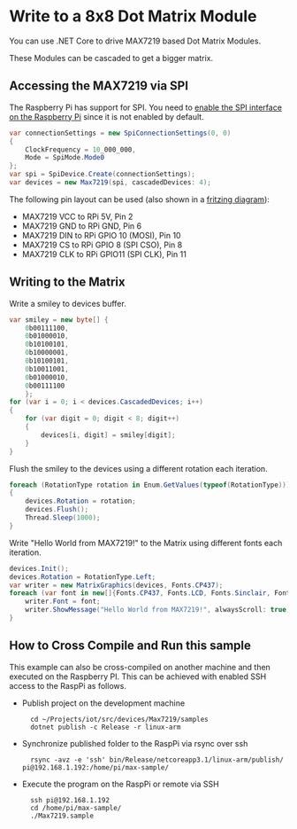 # Write to a 8x8 Dot Matrix Module

You can use .NET Core to drive MAX7219 based Dot Matrix Modules.

These Modules can be cascaded to get a bigger matrix.


## Accessing the MAX7219 via SPI

The Raspberry Pi has support for SPI. You need to [enable the SPI interface on the Raspberry Pi](https://www.raspberrypi-spy.co.uk/2014/08/enabling-the-spi-interface-on-the-raspberry-pi/) since it is not enabled by default.


```csharp
var connectionSettings = new SpiConnectionSettings(0, 0)
{
    ClockFrequency = 10_000_000,
    Mode = SpiMode.Mode0
};
var spi = SpiDevice.Create(connectionSettings);
var devices = new Max7219(spi, cascadedDevices: 4);
```

The following pin layout can be used (also shown in a [fritzing diagram](Schema.fzz)):

* MAX7219 VCC to RPi 5V, Pin 2
* MAX7219 GND to RPi GND, Pin 6
* MAX7219 DIN to RPi GPIO 10 (MOSI), Pin 10
* MAX7219 CS to RPi GPIO 8 (SPI CSO), Pin 8
* MAX7219 CLK to RPi GPIO11 (SPI CLK), Pin 11

## Writing to the Matrix

Write a smiley to devices buffer.

```csharp
var smiley = new byte[] { 
    0b00111100, 
    0b01000010, 
    0b10100101, 
    0b10000001, 
    0b10100101, 
    0b10011001, 
    0b01000010, 
    0b00111100 
    };
for (var i = 0; i < devices.CascadedDevices; i++)
{
    for (var digit = 0; digit < 8; digit++)
    {
        devices[i, digit] = smiley[digit];
    }
}

```

Flush the smiley to the devices using a different rotation each iteration.

```csharp
foreach (RotationType rotation in Enum.GetValues(typeof(RotationType)))
{
    devices.Rotation = rotation;
    devices.Flush();
    Thread.Sleep(1000);
}
```

Write "Hello World from MAX7219!" to the Matrix using different fonts each iteration.

```csharp
devices.Init();
devices.Rotation = RotationType.Left;
var writer = new MatrixGraphics(devices, Fonts.CP437);
foreach (var font in new[]{Fonts.CP437, Fonts.LCD, Fonts.Sinclair, Fonts.Tiny, Fonts.CyrillicUkrainian}) {
    writer.Font = font;
    writer.ShowMessage("Hello World from MAX7219!", alwaysScroll: true);
}
```                

## How to Cross Compile and Run this sample

This example can also be cross-compiled on another machine and then executed on the Raspberry PI. This can be achieved with enabled SSH access to the RaspPi as follows.

* Publish project on the development machine

        cd ~/Projects/iot/src/devices/Max7219/samples
        dotnet publish -c Release -r linux-arm

* Synchronize published folder to the RaspPi via rsync over ssh

        rsync -avz -e 'ssh' bin/Release/netcoreapp3.1/linux-arm/publish/  pi@192.168.1.192:/home/pi/max-sample/

* Execute the program on the RaspPi or remote via SSH

        ssh pi@192.168.1.192
        cd /home/pi/max-sample/
        ./Max7219.sample


